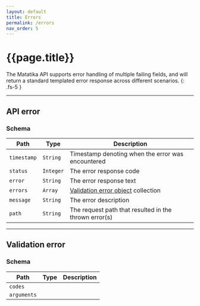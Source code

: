 ```yaml
---
layout: default
title: Errors
permalink: /errors
nav_order: 5
---
```


# {{page.title}}

The Matatika API supports error handling of multiple failing fields, and will return a standard templated error response across different scenarios.
{: .fs-5 }

---

## API error
### Schema

Path | Type | Description
---- | ---- | -----------
`timestamp` | `String` | Timestamp denoting when the error was encountered
`status` | `Integer` | The error response code
`error` | `String` | The error response text
`errors` | `Array` | [Validation error object](#validation-error) collection
`message` | `String` | The error description
`path` | `String` | The request path that resulted in the thrown error(s)

---

## Validation error
### Schema

Path | Type | Description
---- | ---- | -----------
`codes` |  |
`arguments` |  |

